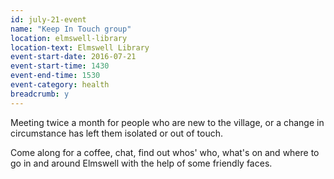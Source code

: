 ```yaml
---
id: july-21-event
name: "Keep In Touch group"
location: elmswell-library
location-text: Elmswell Library
event-start-date: 2016-07-21
event-start-time: 1430
event-end-time: 1530
event-category: health
breadcrumb: y
---
```

Meeting twice a month for people who are new to the village, or a change in circumstance has left them isolated or out of touch.

Come along for a coffee, chat, find out whos' who, what's on and where to go in and around Elmswell with the help of some friendly faces.

